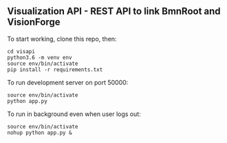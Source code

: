 
## Visualization API - REST API to link BmnRoot and VisionForge

To start working, clone this repo, then:
```
cd visapi
python3.6 -m venv env
source env/bin/activate
pip install -r requirements.txt
```

To run development server on port 50000:
```
source env/bin/activate
python app.py
```

To run in background even when user logs out:
```
source env/bin/activate
nohup python app.py &
```

